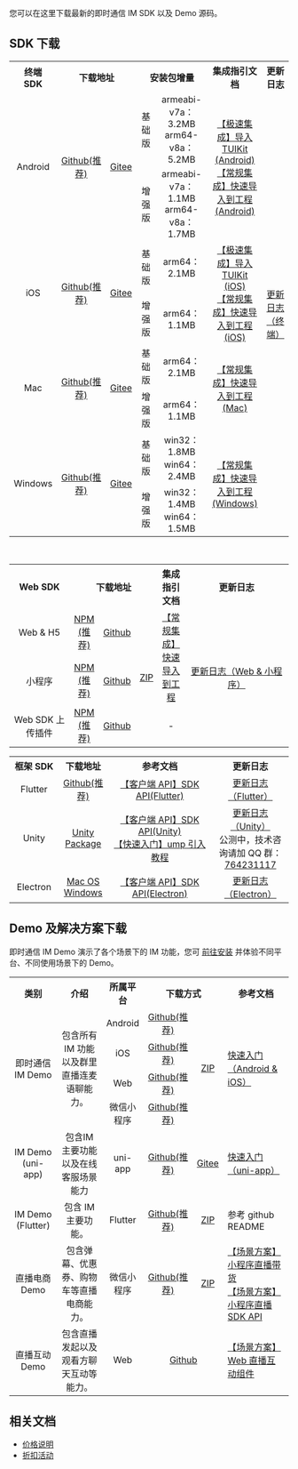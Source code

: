 您可以在这里下载最新的即时通信 IM SDK 以及 Demo 源码。
## SDK 下载[](id:TLS)
[](id:client)
<table>
   <tr>
      <th width="10%" style="text-align:center">终端 SDK</td>
      <th width="25%" style="text-align:center" colspan='2'>下载地址</td>
      <th width="50%"  style="text-align:center" colspan='2'>安装包增量</td>
      <th width="10%"  style="text-align:center">集成指引文档</td>
      <th width="5%"  style="text-align:center">更新日志</td>
   </tr>
   <tr>
      <td rowspan='2' style="text-align:center">Android</td>
      <td rowspan='2' style="text-align:center"><a href="https://github.com/tencentyun/TIMSDK/tree/master/Android/IMSDK">Github(推荐)</a></td>
      <td rowspan='2' style="text-align:center"><a href="https://gitee.com/cloudtencent/TIMSDK/tree/master/Android/IMSDK">Gitee</a></td>
      <td style="text-align:center">基础版</td>
      <td  style="text-align:center">armeabi-v7a：3.2MB<br>arm64-v8a：5.2MB</td>
      <td rowspan='2' style="text-align:center" ><a href="https://cloud.tencent.com/document/product/269/37059">【极速集成】导入TUIKit (Android)</a><br><a href="https://cloud.tencent.com/document/product/269/32679">【常规集成】快速导入到工程 (Android)</a></td>
      <td rowspan='8'><a href="https://cloud.tencent.com/document/product/269/1606">更新日志（终端）</a> </td>
   </tr>
   <tr>
      <td style="text-align:center">增强版</td>
      <td style="text-align:center">armeabi-v7a：1.1MB<br>arm64-v8a：1.7MB</td>
   </tr>
   <tr>
      <td rowspan='2' style="text-align:center">iOS</td>
      <td rowspan='2' style="text-align:center"><a href="https://github.com/tencentyun/TIMSDK/tree/master/iOS/IMSDK">Github(推荐)</a></td>
      <td rowspan='2' style="text-align:center"><a href="https://gitee.com/cloudtencent/TIMSDK/tree/master/iOS/IMSDK">Gitee</a></td>
      <td style="text-align:center">基础版</td>
      <td style="text-align:center">arm64：2.1MB</td>
      <td style="text-align:center" rowspan='2'><a href="https://cloud.tencent.com/document/product/269/37060">【极速集成】导入TUIKit (iOS)</a><br><a href="https://cloud.tencent.com/document/product/269/32675">【常规集成】快速导入到工程  (iOS)</a></td>
   </tr>
   <tr>
      <td style="text-align:center">增强版</td>
      <td style="text-align:center">  arm64：1.1MB</td>
   </tr>
   <tr>
      <td rowspan='2' style="text-align:center">Mac</td>
      <td rowspan='2' style="text-align:center"><a href="https://github.com/tencentyun/TIMSDK/tree/master/Mac/IMSDK">Github(推荐)</a></td>
      <td rowspan='2' style="text-align:center"><a href="https://gitee.com/cloudtencent/TIMSDK/tree/master/Mac/IMSDK">Gitee</a></td>
      <td style="text-align:center">基础版</td>
      <td style="text-align:center">arm64：2.1MB</td>
      <td style="text-align:center" rowspan='2'><a href="https://cloud.tencent.com/document/product/269/32676">【常规集成】快速导入到工程 (Mac)</a></td>
   </tr>
   <tr>
      <td style="text-align:center">增强版</td>
      <td style="text-align:center">arm64：1.1MB</td>
   </tr>
   <tr>
      <td rowspan='2' style="text-align:center">Windows</td>
      <td rowspan='2' style="text-align:center"><a href="https://github.com/tencentyun/TIMSDK/tree/master/Windows/IMSDK">Github(推荐)</a></td>
      <td rowspan='2' style="text-align:center"><a href="https://gitee.com/cloudtencent/TIMSDK/tree/master/Windows/IMSDK">Gitee</a></td>
      <td style="text-align:center">基础版</td>
      <td style="text-align:center">win32：1.8MB<br>win64：2.4MB</td>
      <td  rowspan='2' style="text-align:center"><a href="https://cloud.tencent.com/document/product/269/33489">【常规集成】快速导入到工程 (Windows)</a></td>
   </tr>
   <tr>
      <td style="text-align:center">增强版</td>
      <td style="text-align:center">win32：1.4MB<br>win64：1.5MB</td>
   </tr>
</table>
​


[](id:web)
<table>
<tr>
<th width="94px" style="text-align:center" >Web SDK</td>
 <th width="182px" style="text-align:center" colspan='3' >下载地址</td>
<th width="0px"  style="text-align:center">集成指引文档</td>
<th width="175px" style="text-align:center">更新日志</td>
</tr>
<tr>
<td style="text-align:center">Web & H5  </td>
<td style="text-align:center" ><a href="https://www.npmjs.com/package/tim-js-sdk">NPM (推荐)</a></td>
<td style="text-align:center" ><a href="https://github.com/tencentyun/TIMSDK/tree/master/Web/IMSDK">Github</a></td>
<td style="text-align:left" rowspan='3' ><a href="https://web.sdk.qcloud.com/im/download/im-latest.zip">ZIP</a></td>
<td style="text-align:center" rowspan='2'><a href="https://cloud.tencent.com/document/product/269/37413">【常规集成】快速导入到工程</a> </td>
<td style="text-align:center" rowspan='3'><a href="https://cloud.tencent.com/document/product/269/38492">更新日志（Web & 小程序）</a> </td>
</tr>
<tr>
<td style="text-align:center">小程序 </td>
<td style="text-align:center" ><a href="https://www.npmjs.com/package/tim-wx-sdk">NPM (推荐)</a></td>
<td style="text-align:center" ><a href="https://github.com/tencentyun/TIMSDK/tree/master/MiniProgram/IMSDK">Github</a></td>
</tr>
<tr>
<td style="text-align:center">Web SDK 上传插件  </td>
<td style="text-align:center" ><a href="https://www.npmjs.com/package/tim-upload-plugin">NPM (推荐)</a></td>
<td style="text-align:center" ><a href="https://github.com/tencentyun/TIMSDK/tree/master/Web/Demo/sdk">Github</a></td>
<td style="text-align:center" >-</td>
</tr>
</table>


[](id:opensource)
<table>
<tr>
<th width="94px" style="text-align:center" >框架 SDK</td>
 <th width="0px" style="text-align:center" >下载地址</td>
<th width="307px"  style="text-align:center">参考文档</td>
<th width="175px" style="text-align:center">更新日志</td>
</tr>
<tr>
<td style="text-align:center">Flutter  </td>
<td style="text-align:center" ><a href="https://pub.dev/packages/tencent_im_sdk_plugin">Github(推荐)</a></td>
<td style="text-align:center" ><a href="https://cloud.tencent.com/document/product/269/51940">【客户端 API】SDK API(Flutter)</a></td>
<td style="text-align:center" ><a href="https://cloud.tencent.com/document/product/269/52049">更新日志（Flutter）</a></td>
</tr>
<tr>
<td style="text-align:center">Unity  </td>
<td style="text-align:center" ><a href="https://comm.qq.com/im/sdk/unity_plus/im_unity_sdk_plus_v1.6.0.unitypackage">Unity Package</a></td>
<td style="text-align:center" ><a href="https://cloud.tencent.com/document/product/269/54111">【客户端 API】SDK API(Unity)</a><br><a href="https://cloud.tencent.com/document/product/269/54106">【快速入门】ump 引入教程</a></td>
<td style="text-align:center" ><a href="https://cloud.tencent.com/document/product/269/56150">更新日志（Unity）</a><br>公测中，技术咨询请加 QQ 群：<a href="https://qm.qq.com/cgi-bin/qm/qr?k=fVHzwGDQ0Hb9Qtn0KzQx7tsChGnzO9vm&jump_from=webapi">764231117</a></td>
</tr>
<tr>
<td style="text-align:center">Electron  </td>
<td style="text-align:center" ><a href="https://www.npmjs.com/package/im_electron_sdk">Mac OS</a><br><a href="https://www.npmjs.com/package/im_electron_sdk">Windows</a></td>
<td style="text-align:center" ><a href="https://cloud.tencent.com/document/product/269/63008">【客户端 API】SDK API(Electron)</a></td>
<td style="text-align:center" ><a href="https://cloud.tencent.com/document/product/269/63009">更新日志（Electron）</a></td>
</tr>
</table>


## Demo 及解决方案下载
即时通信 IM Demo 演示了各个场景下的 IM 功能，您可 [前往安装](https://cloud.tencent.com/document/product/269/36852) 并体验不同平台、不同使用场景下的 Demo。
<table>
<tr>
<th width="94px" style="text-align:center" >类别</td>
 <th width="0px" style="text-align:center" >介绍</td>
<th width="0px"  style="text-align:center">所属平台</td>
<th width="220px" style="text-align:center" colspan='2'>下载方式</td>
<th width="175px" style="text-alignf:center">参考文档</td>
</tr>
<tr>
<td style="text-align:center" rowspan='4'>即时通信 IM Demo  </td>
<td style="text-align:center" rowspan='4' th width="155px">包含所有 IM 功能以及群里直播连麦语聊能力。</td>
<td style="text-align:center" >Android</td>
<td style="text-align:center" ><a href="https://github.com/tencentyun/TIMSDK/tree/master/Android">Github(推荐)</a></td>
<td style="text-align:center" rowspan='4' ><a href="https://im.sdk.qcloud.com/download/github/TIMSDK.zip">ZIP</a></td>
<td style="text-align:left" rowspan='4'><a href="https://cloud.tencent.com/document/product/269/36838">快速入门（Android & iOS）</a></td>
</tr>
<tr>
<td style="text-align:center" >iOS</td>
<td style="text-align:center" ><a href="https://github.com/tencentyun/TIMSDK/tree/master/iOS">Github(推荐)</a></td>
</tr>
<tr>
<td style="text-align:center" >Web</td>
<td style="text-align:center" ><a href="https://github.com/tencentyun/TIMSDK/tree/master/Web">Github(推荐)</a></td>
</tr>
<tr>
<td style="text-align:center" >微信小程序</td>
<td style="text-align:center" ><a href="https://github.com/tencentyun/TIMSDK/tree/master/MiniProgram">Github(推荐)</a></td>
</tr>

<tr>
<td style="text-align:center" >IM Demo (uni-app)  </td>
<td style="text-align:center" >包含IM 主要功能以及在线客服场景能力</td>
<td style="text-align:center" >uni-app</td>
<td style="text-align:center" ><a href="https://github.com/tencentyun/TIMSDK/tree/master/uni-app">Github(推荐)</a></td>
<td style="text-align:center" ><a href="https://gitee.com/cloudtencent/TIMSDK/tree/master/uni-app">Gitee</a></td>
<td style="text-align:left" ><a href="https://cloud.tencent.com/document/product/269/64506">快速入门（uni-app）</a></td>
</tr>


<tr>
<td style="text-align:center" >IM Demo (Flutter)  </td>
<td style="text-align:center" >包含 IM 主要功能。</td>
<td style="text-align:center" >Flutter</td>
<td style="text-align:center" ><a href="https://github.com/tencentyun/TIMSDK/tree/master/Flutter/Demo/im_discuss">Github(推荐)</a></td>
<td style="text-align:center" ><a href="https://upload-dianshi-1255598498.cos.ap-guangzhou.myqcloud.com/nodir/TencentImSDKPlugin-1610442889170.zip">ZIP</a></td>
<td style="text-align:left" >参考 github README</td>
</tr>
<tr>
<td style="text-align:center" >直播电商 Demo  </td>
<td style="text-align:center" >包含弹幕、优惠券、购物车等直播电商能力。</td>
<td style="text-align:center" >微信小程序</td>
<td style="text-align:center" ><a href="https://github.com/tencentyun/TencentIMDemos">Github(推荐)</a></td>
<td style="text-align:center" ><a href="https://im-demos-1256635546.cos.ap-guangzhou.myqcloud.com/TencentIMDemos-master.zip">ZIP</a></td>
<td style="text-align:left" ><a href="https://cloud.tencent.com/document/product/269/44932">【场景方案】 小程序直播带货</a><br><a href="https://cloud.tencent.com/document/product/269/44527">【场景方案】小程序直播SDK API</a></td>
</tr>
<tr>
<td style="text-align:center" >直播互动 Demo  </td>
<td style="text-align:center" >包含直播发起以及观看方聊天互动等能力。</td>
<td style="text-align:center" >Web</td>
<td style="text-align:center" colspan="2"><a href="https://github.com/tencentyun/TUILiveRoom/tree/main/Web">Github</a></td>
<td style="text-align:left" ><a href="https://cloud.tencent.com/document/product/269/65782">【场景方案】Web 直播互动组件</a></td>
</tr>
</table>

## 相关文档
- [价格说明](https://cloud.tencent.com/document/product/269/11673)
- [折扣活动](https://cloud.tencent.com/document/product/269/46181)
